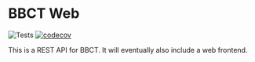 BBCT Web
=

![Tests](https://github.com/BaseballCardTracker/bbct-web/actions/workflows/bbct-web.yml/badge.svg)
[![codecov](https://codecov.io/gh/BaseballCardTracker/bbct-web/branch/master/graph/badge.svg?token=E4I3IK3VYP)](https://codecov.io/gh/BaseballCardTracker/bbct-web)

This is a REST API for BBCT. It will eventually also include a web frontend.
